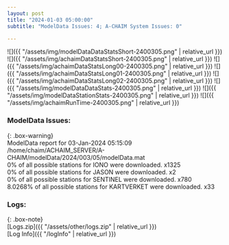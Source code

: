 ```yaml
---
layout: post
title: "2024-01-03 05:00:00"
subtitle: "ModelData Issues: 4; A-CHAIM System Issues: 0"

---
```


![]({{ "/assets/img/modelDataDataStatsShort-2400305.png" | relative_url }})
![]({{ "/assets/img/achaimDataStatsShort-2400305.png" | relative_url }})
![]({{ "/assets/img/achaimDataStatsLong00-2400305.png" | relative_url }})
![]({{ "/assets/img/achaimDataStatsLong01-2400305.png" | relative_url }})
![]({{ "/assets/img/achaimDataStatsLong02-2400305.png" | relative_url }})
![]({{ "/assets/img/modelDataDataStats-2400305.png" | relative_url }})
![]({{ "/assets/img/modelDataStationStats-2400305.png" | relative_url }})
![]({{ "/assets/img/achaimRunTime-2400305.png" | relative_url }})


### ModelData Issues:  
  
{: .box-warning}  
 ModelData report for 03-Jan-2024 05:15:09   
 /home/chaim/ACHAIM_SERVER/A-CHAIM/modelData/2024/003/05/modelData.mat   
 0% of all possible stations for IONO were downloaded. x1325   
 0% of all possible stations for JASON were downloaded. x2   
 0% of all possible stations for SENTINEL were downloaded. x780   
 8.0268% of all possible stations for KARTVERKET were downloaded. x33   
  


### Logs:  
  
{: .box-note}  
[Logs.zip]({{ "/assets/other/logs.zip" | relative_url }})  
[Log Info]({{ "/logInfo" | relative_url }})  
